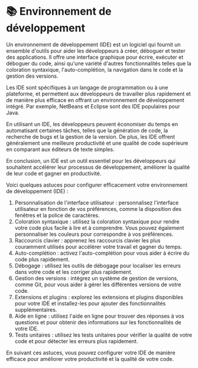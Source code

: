 # 📚 Environnement de développement

Un environnement de développement (IDE) est un logiciel qui fournit un ensemble d'outils pour aider les développeurs à créer, déboguer et tester des applications. Il offre une interface graphique pour écrire, exécuter et déboguer du code, ainsi qu'une variété d'autres fonctionnalités telles que la coloration syntaxique, l'auto-complétion, la navigation dans le code et la gestion des versions.

Les IDE sont spécifiques à un langage de programmation ou à une plateforme, et permettent aux développeurs de travailler plus rapidement et de manière plus efficace en offrant un environnement de développement intégré. Par exemple, NetBeans et Eclipse sont des IDE populaires pour Java.

En utilisant un IDE, les développeurs peuvent économiser du temps en automatisant certaines tâches, telles que la génération de code, la recherche de bugs et la gestion de la version. De plus, les IDE offrent généralement une meilleure productivité et une qualité de code supérieure en comparant aux éditeurs de texte simples.

En conclusion, un IDE est un outil essentiel pour les développeurs qui souhaitent accélérer leur processus de développement, améliorer la qualité de leur code et gagner en productivité.

Voici quelques astuces pour configurer efficacement votre environnement de développement (IDE) :

1. Personnalisation de l'interface utilisateur : personnalisez l'interface utilisateur en fonction de vos préférences, comme la disposition des fenêtres et la police de caractères.
2. Coloration syntaxique : utilisez la coloration syntaxique pour rendre votre code plus facile à lire et à comprendre. Vous pouvez également personnaliser les couleurs pour correspondre à vos préférences.
3. Raccourcis clavier : apprenez les raccourcis clavier les plus couramment utilisés pour accélérer votre travail et gagner du temps.
4. Auto-complétion : activez l'auto-complétion pour vous aider à écrire du code plus rapidement.
5. Débogage : utilisez les outils de débogage pour localiser les erreurs dans votre code et les corriger plus rapidement.
6. Gestion des versions : intégrez un système de gestion de versions, comme Git, pour vous aider à gérer les différentes versions de votre code.
7. Extensions et plugins : explorez les extensions et plugins disponibles pour votre IDE et installez-les pour ajouter des fonctionnalités supplémentaires.
8. Aide en ligne : utilisez l'aide en ligne pour trouver des réponses à vos questions et pour obtenir des informations sur les fonctionnalités de votre IDE.
9. Tests unitaires : utilisez les tests unitaires pour vérifier la qualité de votre code et pour détecter les erreurs plus rapidement.

En suivant ces astuces, vous pouvez configurer votre IDE de manière efficace pour améliorer votre productivité et la qualité de votre code.
